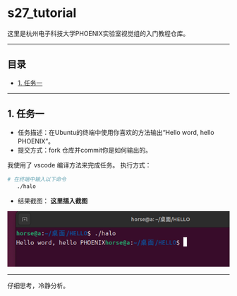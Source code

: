 # s27_tutorial
这里是杭州电子科技大学PHOENIX实验室视觉组的入门教程仓库。

---
## 目录
- [1. 任务一](#任务一)

---
## 1. 任务一
- 任务描述：在Ubuntu的终端中使用你喜欢的方法输出“Hello word, hello PHOENIX”。
- 提交方式：fork 仓库并commit你是如何输出的。

我使用了 vscode 编译方法来完成任务。
执行方式：
```bash
# 在终端中输入以下命令
   ./halo
```
- 结果截图：
**这里插入截图**


![alt text](2025-10-26-23-16-04.png)


---
仔细思考，冷静分析。

